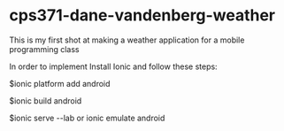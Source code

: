 # cps371-dane-vandenberg-weather

This is my first shot at making a weather application for a mobile programming class

In order to implement Install Ionic and follow these steps:

$ionic platform add android

$ionic build android

$ionic serve --lab or ionic emulate android

